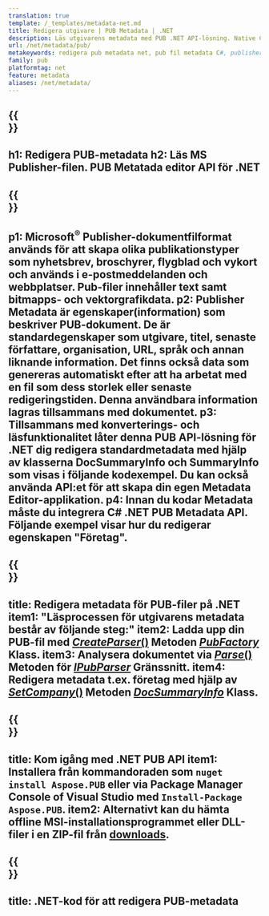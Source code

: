 ```yaml
---
translation: true
template: /_templates/metadata-net.md
title: Redigera utgivare | PUB Metadata | .NET
description: Läs utgivarens metadata med PUB .NET API-lösning. Native C# .NET API ger dig tillgång till egenskaperna SummaryInfo och DocSummaryInfo.
url: /net/metadata/pub/
metakeywords: redigera pub metadata net, pub fil metadata C#, publisher metadata editor .net, läs pub fil metadata C#, läs pub metadata .net
family: pub
platformtag: net
feature: metadata
aliases: /net/metadata/
---
```


{{<section banner>}}
---
h1: Redigera PUB-metadata
h2: Läs MS Publisher-filen. PUB Metatada editor API för .NET
---

{{<section overview>}}
---
p1: Microsoft<sup>®</sup> Publisher-dokumentfilformat används för att skapa olika publikationstyper som nyhetsbrev, broschyrer, flygblad och vykort och används i e-postmeddelanden och webbplatser. Pub-filer innehåller text samt bitmapps- och vektorgrafikdata.
p2: Publisher Metadata är egenskaper(information) som beskriver PUB-dokument. De är standardegenskaper som utgivare, titel, senaste författare, organisation, URL, språk och annan liknande information. Det finns också data som genereras automatiskt efter att ha arbetat med en fil som dess storlek eller senaste redigeringstiden. Denna användbara information lagras tillsammans med dokumentet.
p3: Tillsammans med konverterings- och läsfunktionalitet låter denna PUB API-lösning för .NET dig redigera standardmetadata med hjälp av klasserna DocSummaryInfo och SummaryInfo som visas i följande kodexempel. Du kan också använda API:et för att skapa din egen Metadata Editor-applikation.
p4: Innan du kodar Metadata måste du integrera C# .NET PUB Metadata API. Följande exempel visar hur du redigerar egenskapen "Företag".
---

{{<section feature1>}}
---
title: Redigera metadata för PUB-filer på .NET
item1: "Läsprocessen för utgivarens metadata består av följande steg:"
item2: Ladda upp din PUB-fil med [*CreateParser*()](https://reference.aspose.com/pub/net/aspose.pub/pubfactory/createparser/) Metoden [*PubFactory*](https://reference.aspose.com/pub/net/aspose.pub/pubfactory/) Klass.
item3: Analysera dokumentet via [*Parse*()](https://reference.aspose.com/pub/net/aspose.pub/ipubparser/parse/) Metoden för [*IPubParser*](https://referens.aspose.com/pub/net/aspose.pub/ipubparser) Gränssnitt.
item4: Redigera metadata t.ex. företag med hjälp av [*SetCompany*()](https://reference.aspose.com/pub/net/aspose.pub/docsummaryinfo/setcompany/) Metoden [*DocSummaryInfo*](https://reference.aspose.com/pub/net/aspose.pub/docsummaryinfo/) Klass.
---

{{<section feature2>}}
---
title: Kom igång med .NET PUB API
item1: Installera från kommandoraden som ```nuget install Aspose.PUB``` eller via Package Manager Console of Visual Studio med ```Install-Package Aspose.PUB```.
item2: Alternativt kan du hämta offline MSI-installationsprogrammet eller DLL-filer i en ZIP-fil från [downloads](https://releases.aspose.com/pub/net/).
---

{{<section codeexample>}}
---
title: .NET-kod för att redigera PUB-metadata
---